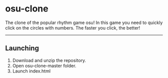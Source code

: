 # osu-clone
The clone of the popular rhythm game osu! In this game you need to quickly click on the circles with numbers. The faster you click, the better!
*** *** ***
## Launching
1. Download and unzip the repository.
2. Open osu-clone-master folder.
3. Launch index.html
